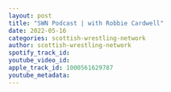 ```yaml
---
layout: post
title: "SWN Podcast | with Robbie Cardwell"
date: 2022-05-16
categories: scottish-wrestling-network
author: scottish-wrestling-network
spotify_track_id: 
youtube_video_id: 
apple_track_id: 1000561629787
youtube_metadata: 
---
```

